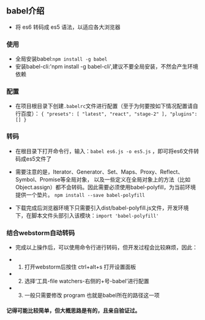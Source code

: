 ## babel介绍
- 将 es6 转码成 es5 语法，以适应各大浏览器

### 使用
- 全局安装babel:`npm install -g babel`
- 安装babel-cli:'npm install -g babel-cli',建议不要全局安装，不然会产生环境依赖

### 配置
- 在项目根目录下创建`.babelrc`文件进行配置（至于为何要按如下情况配置请自行百度）：
`
{
  "presets": [
        "latest",
        "react",
        "stage-2"
        ],
  "plugins": []
}
`

### 转码
- 在根目录下打开命令行，输入：`babel es6.js -o es5.js` ，即可将es6文件转码成es5文件了

- 需要注意的是，Iterator、Generator、Set、Maps、Proxy、Reflect、Symbol、Promise等全局对象，
以及一些定义在全局对象上的方法（比如Object.assign）都不会转码。因此需要必须使用babel-polyfill，为当前环境提供一个垫片。
`npm install --save babel-polyfill`
+ 下载完成后浏览器环境下只需要引入dist/babel-polyfill.js文件，开发环境下，在脚本文件头部引入该模块：`import 'babel-polyfill'`

### 结合webstorm自动转码
- 完成以上操作后，可以使用命令行进行转码，但开发过程会比较麻烦，因此：
+ 1. 打开webstorm后按住 ctrl+alt+s 打开设置面板
+ 2. 选择‘工具-file watchers-右侧的+号-babel’进行配置
+ 3. 一般只需要修改 program 也就是babel所在的路径这一项

#### 记得可能比较简单，但大概思路是有的，且亲自验证过。

